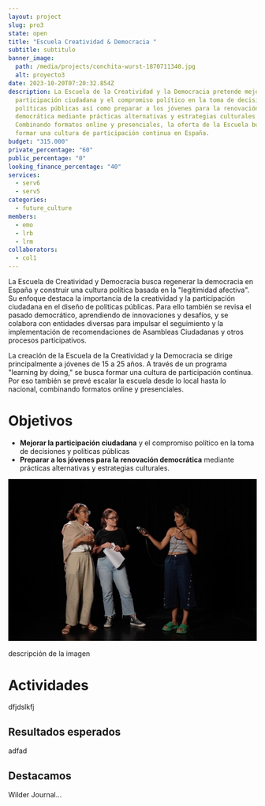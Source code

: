 ```yaml
---
layout: project
slug: pro3
state: open
title: "Escuela Creatividad & Democracia "
subtitle: s﻿ubtitulo
banner_image:
  path: /media/projects/conchita-wurst-1870711340.jpg
  alt: proyecto3
date: 2023-10-20T07:20:32.854Z
description: La Escuela de la Creatividad y la Democracia pretende mejorar la
  participación ciudadana y el compromiso político en la toma de decisiones y
  políticas públicas así como preparar a los jóvenes para la renovación
  democrática mediante prácticas alternativas y estrategias culturales.
  Combinando formatos online y presenciales, la oferta de la Escuela busca
  formar una cultura de participación continua en España.
budget: "315.000"
private_percentage: "60"
public_percentage: "0"
looking_finance_percentage: "40"
services:
  - serv6
  - serv5
categories:
  - future_culture
members:
  - emo
  - lrb
  - lrm
collaborators:
  - col1
---
```

La Escuela de Creatividad y Democracia busca regenerar la democracia en España y construir una cultura política basada en la "legitimidad afectiva". Su enfoque destaca la importancia de la creatividad y la participación ciudadana en el diseño de políticas públicas. Para ello también se revisa el pasado democrático, aprendiendo de innovaciones y desafíos, y se colabora con entidades diversas para impulsar el seguimiento y la implementación de recomendaciones de Asambleas Ciudadanas y otros procesos participativos.

La creación de la Escuela de la Creatividad y la Democracia se dirige principalmente a jóvenes de 15 a 25 años. A través de un programa "learning by doing," se busca formar una cultura de participación continua. Por eso también se prevé escalar la escuela desde lo local hasta lo nacional, combinando formatos online y presenciales.

# Objetivos

* **Mejorar la participación ciudadana** y el compromiso político en la toma de decisiones y políticas públicas
* **Preparar a los jóvenes para la renovación democrática** mediante prácticas alternativas y estrategias culturales.

![](/media/pic_dm.png "Aquí va el título de la imagen")

descripción de la imagen

# Actividades

dfjdslkfj

## Resultados esperados

adfad

## Destacamos

Wilder Journal...
